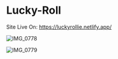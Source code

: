 # Lucky-Roll

Site Live On: https://luckyrollie.netlify.app/

![IMG_0778](https://user-images.githubusercontent.com/51906186/211168617-c3e0df07-5b66-4b2d-9aa4-de0d9c4b8ee9.png)

![IMG_0779](https://user-images.githubusercontent.com/51906186/211168621-f1d8757c-e7b5-4500-a62f-350fb5eda27a.png)
